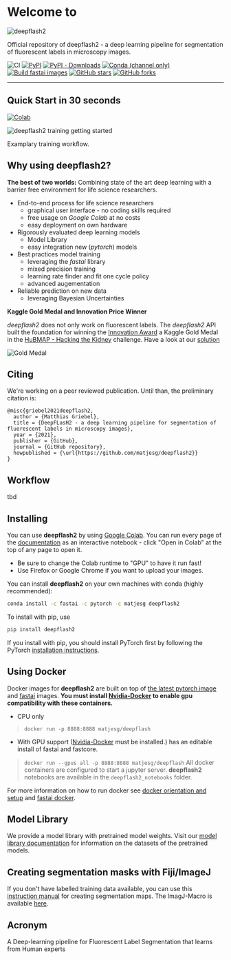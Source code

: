 # Welcome to 



![deepflash2](https://raw.githubusercontent.com/matjesg/deepflash2/master/nbs/media/logo/logo_deepflash2_transp-02.png)

Official repository of deepflash2 - a deep learning pipeline for segmentation of fluorescent labels in microscopy images.

![CI](https://github.com/matjesg/deepflash2/workflows/CI/badge.svg) 
[![PyPI](https://img.shields.io/pypi/v/deepflash2?color=blue&label=pypi%20version)](https://pypi.org/project/deepflash2/#description) 
[![PyPI - Downloads](https://img.shields.io/pypi/dm/deepflash2)](https://pypistats.org/packages/deepflash2)
[![Conda (channel only)](https://img.shields.io/conda/vn/matjesg/deepflash2?color=seagreen&label=conda%20version)](https://anaconda.org/matjesg/deepflash2) 
[![Build fastai images](https://github.com/matjesg/deepflash2/workflows/Build%20deepflash2%20images/badge.svg)](https://github.com/matjesg/deepflash2)
[![GitHub stars](https://img.shields.io/github/stars/matjesg/deepflash2?style=social)](https://github.com/matjesg/deepflash2/)
[![GitHub forks](https://img.shields.io/github/forks/matjesg/deepflash2?style=social)](https://github.com/matjesg/deepflash2/)
***

## Quick Start in 30 seconds

[![Colab](https://colab.research.google.com/assets/colab-badge.svg)](https://colab.research.google.com/github/matjesg/deepflash2/blob/master/deepflash2_GUI.ipynb)

![deepflash2 training getting started](https://raw.githubusercontent.com/matjesg/deepflash2/master/nbs/media/screen_captures/GUI_Train_start.gif)

Examplary training workflow.

## Why using deepflash2?

__The best of two worlds:__
Combining state of the art deep learning with a barrier free environment for life science researchers.

- End-to-end process for life science researchers
    - graphical user interface - no coding skills required
    - free usage on _Google Colab_ at no costs
    - easy deployment on own hardware
- Rigorously evaluated deep learning models
    - Model Library
    - easy integration new (*pytorch*) models
- Best practices model training
    - leveraging the _fastai_ library
    - mixed precision training
    - learning rate finder and fit one cycle policy 
    - advanced augementation 
- Reliable prediction on new data
    - leveraging Bayesian Uncertainties

**Kaggle Gold Medal and Innovation Price Winner**

*deepflash2* does not only work on fluorescent labels. The *deepflash2* API built the foundation for winning the [Innovation Award](https://hubmapconsortium.github.io/ccf/pages/kaggle.html) a Kaggle Gold Medal in the [HuBMAP - Hacking the Kidney](https://www.kaggle.com/c/hubmap-kidney-segmentation) challenge. 
Have a look at our [solution](https://www.kaggle.com/matjes/hubmap-deepflash2-judge-price)

![Gold Medal](https://www.kaggle.com/static/images/medals/competitions/goldl@1x.png)


## Citing

We're working on a peer reviewed publication. Until than, the preliminary citation is:

```
@misc{griebel2021deepflash2,
  author = {Matthias Griebel},
  title = {DeepFLasH2 - a deep learning pipeline for segmentation of fluorescent labels in microscopy images},
  year = {2021},
  publisher = {GitHub},
  journal = {GitHub repository},
  howpublished = {\url{https://github.com/matjesg/deepflash2}}
}
```

## Workflow

tbd

## Installing

You can use **deepflash2** by using [Google Colab](colab.research.google.com). You can run every page of the [documentation](matjesg.github.io/deepflash2/) as an interactive notebook - click "Open in Colab" at the top of any page to open it.
 - Be sure to change the Colab runtime to "GPU" to have it run fast!
 - Use Firefox or Google Chrome if you want to upload your images.

You can install **deepflash2**  on your own machines with conda (highly recommended):

```bash
conda install -c fastai -c pytorch -c matjesg deepflash2 
```
To install with pip, use

```bash
pip install deepflash2
```
If you install with pip, you should install PyTorch first by following the PyTorch [installation instructions](https://pytorch.org/get-started/locally/).

## Using Docker

Docker images for __deepflash2__ are built on top of [the latest pytorch image](https://hub.docker.com/r/pytorch/pytorch/) and [fastai](https://github.com/fastai/docker-containers) images. **You must install [Nvidia-Docker](https://github.com/NVIDIA/nvidia-docker) to enable gpu compatibility with these containers.**

- CPU only
> `docker run -p 8888:8888 matjesg/deepflash`
- With GPU support ([Nvidia-Docker](https://github.com/NVIDIA/nvidia-docker) must be installed.)
has an editable install of fastai and fastcore.
> `docker run --gpus all -p 8888:8888 matjesg/deepflash`
All docker containers are configured to start a jupyter server. **deepflash2** notebooks are available in the `deepflash2_notebooks` folder.

For more information on how to run docker see [docker orientation and setup](https://docs.docker.com/get-started/) and [fastai docker](https://github.com/fastai/docker-containers).

## Model Library

We provide a model library with pretrained model weights. Visit our [model library documentation](https://matjesg.github.io/deepflash2/model_library.html) for information on the datasets of the pretrained models.

## Creating segmentation masks with Fiji/ImageJ

If you don't have labelled training data available, you can use this [instruction manual](https://github.com/matjesg/DeepFLaSH/raw/master/ImageJ/create_maps_howto.pdf) for creating segmentation maps.
The ImagJ-Macro is available [here](https://raw.githubusercontent.com/matjesg/DeepFLaSH/master/ImageJ/Macro_create_maps.ijm).

## Acronym

A Deep-learning pipeline for Fluorescent Label Segmentation that learns from Human experts
